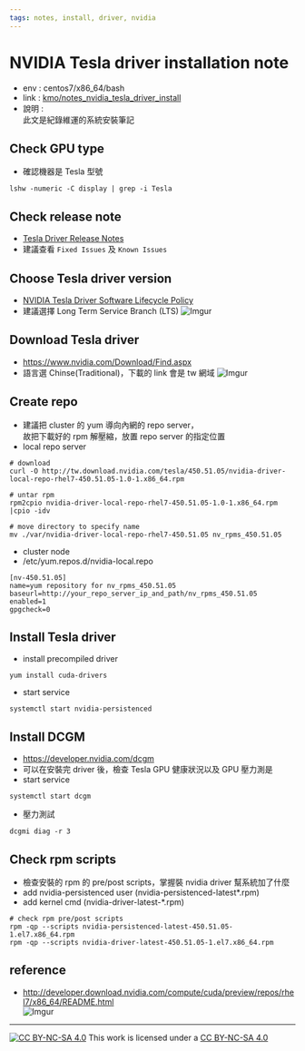 ```yaml
---
tags: notes, install, driver, nvidia
---
```


# NVIDIA Tesla driver installation note

- env :  centos7/x86_64/bash
- link : [kmo/notes_nvidia_tesla_driver_install](https://hackmd.io/@kmo/notes_nvidia_tesla_driver_install)
- 說明 :  
  此文是紀錄維運的系統安裝筆記

## Check GPU type
- 確認機器是 Tesla 型號
```bash=
lshw -numeric -C display | grep -i Tesla
```

## Check release note
- [Tesla Driver Release Notes](https://docs.nvidia.com/datacenter/tesla/index.html)
- 建議查看 `Fixed Issues` 及 `Known Issues`

## Choose Tesla driver version
- [NVIDIA Tesla Driver Software Lifecycle Policy](https://docs.nvidia.com/datacenter/tesla/tesla-software-lifecycle/index.html)
- 建議選擇 Long Term Service Branch (LTS)
![Imgur](https://i.imgur.com/h40wA2O.png)

## Download Tesla driver
- https://www.nvidia.com/Download/Find.aspx
- 語言選 Chinse(Traditional)，下載的 link 會是 tw 網域
![Imgur](https://i.imgur.com/vnmzZGx.png)

## Create repo
- 建議把 cluster 的 yum 導向內網的 repo server，  
  故把下載好的 rpm 解壓縮，放置 repo server 的指定位置
- local repo server 
```bash=
# download
curl -O http://tw.download.nvidia.com/tesla/450.51.05/nvidia-driver-local-repo-rhel7-450.51.05-1.0-1.x86_64.rpm

# untar rpm
rpm2cpio nvidia-driver-local-repo-rhel7-450.51.05-1.0-1.x86_64.rpm |cpio -idv

# move directory to specify name
mv ./var/nvidia-driver-local-repo-rhel7-450.51.05 nv_rpms_450.51.05
```
- cluster node
- /etc/yum.repos.d/nvidia-local.repo
```bash=
[nv-450.51.05]
name=yum repository for nv_rpms_450.51.05
baseurl=http://your_repo_server_ip_and_path/nv_rpms_450.51.05
enabled=1
gpgcheck=0
```

## Install Tesla driver
- install precompiled driver
```bash=
yum install cuda-drivers
```
- start service
```bash=
systemctl start nvidia-persistenced
```

## Install DCGM
- https://developer.nvidia.com/dcgm
- 可以在安裝完 driver 後，檢查 Tesla GPU 健康狀況以及 GPU 壓力測是
- start service
```bash=
systemctl start dcgm
```
- 壓力測試
```bash=
dcgmi diag -r 3
```

## Check rpm scripts
- 檢查安裝的 rpm 的 pre/post scripts，掌握裝 nvidia driver 幫系統加了什麼
- add nvidia-persistenced user (nvidia-persistenced-latest*.rpm)
- add kernel cmd (nvidia-driver-latest-*.rpm)
```bash=
# check rpm pre/post scripts
rpm -qp --scripts nvidia-persistenced-latest-450.51.05-1.el7.x86_64.rpm
rpm -qp --scripts nvidia-driver-latest-450.51.05-1.el7.x86_64.rpm
```

## reference
- http://developer.download.nvidia.com/compute/cuda/preview/repos/rhel7/x86_64/README.html  
![Imgur](https://i.imgur.com/ke7ij1x.png)

---
[![CC BY-NC-SA 4.0][cc-by-nc-sa-image]][cc-by-nc-sa] This work is licensed under a [CC BY-NC-SA 4.0][cc-by-nc-sa]

[cc-by-nc-sa]: https://creativecommons.org/licenses/by-nc-sa/4.0
[cc-by-nc-sa-image]: https://licensebuttons.net/l/by-nc-sa/4.0/88x31.png